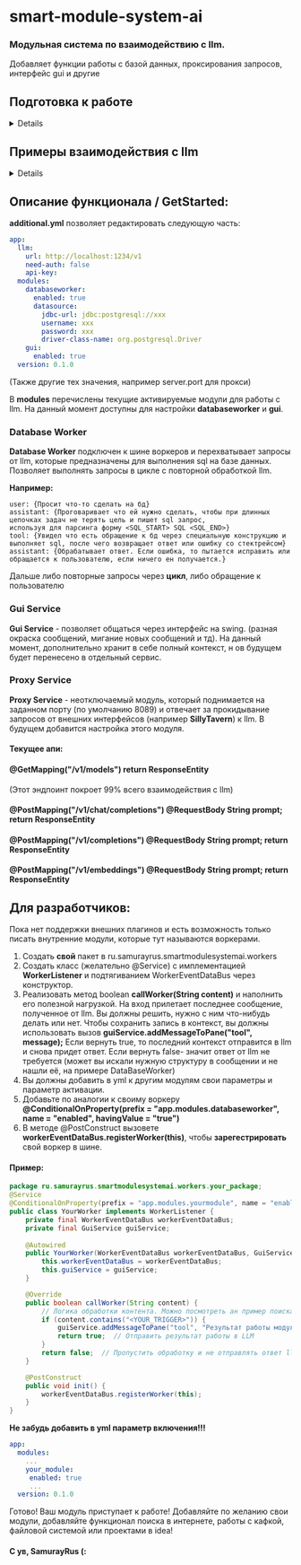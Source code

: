 # smart-module-system-ai
### Модульная система по взаимодействию с llm. 
Добавляет функции работы с базой данных, проксирования запросов, интерфейс gui и другие

## Подготовка к работе
<details>
  
  1. Для локального развертывания llm скачайте **LM Studio** (возможно, нужен vpn).
  2. В **LM Studio** выберете нужную вам модель. Советую **gemma-3-12B-it-qat-GGUF** если у вас 12gb VRAM или **gemma-3-4b-it-8q** если 8gb VRAM. Модели ниже тоже можно, но они не умеют в анализ изображений. Модель автоматически скачается.
  3. Запустите jar (когда будет релиз) или проект в среде разработки с настроенным **application.yml или additional.yml** (см. GET STARTED)
  4. Пишите в появившийся чат и модель должна вам ответить (если вы используете GUI, если нет, то установите SillyTavern и подключите её к SMSA через localhost:8089/v1)

  Работа с внешними llm по api работет только в теории ( Работа с совместимыми моделями openAi и использованием bearer токена)
  Работа с модулями из внешних интерфейсов через прокси тоже не реализована из-за потери контекста при выполнении. Эта опция **скоро будет доступна**, но в урезанном варианте.
  
</details>

## Примеры взаимодействия с llm
<details>
  
Нормальное взаимодействие
1. Работа с бд, когда нужно выполнить несколько запросов. Если дать более глобальную задачу, то выполнение будет аналогичным. При появлении ошибки, llm попытается самостоятельно её исправить, хотя у 4b модели это не очень хорошо получается (у 12b намного лучше).
![Screenshot_16](https://github.com/user-attachments/assets/0c0d4219-a1ee-4a01-9ced-0c4eed528a23)
2. Пример ролеплей игры. Инвентарь и текущие события записываются в бд, чтобы не перегружать контекст и вызывать меньше путаницы.
 (пикча закараптилась :/ Верим на слово

**Опасное взаимодействие:**

Я попросил нейросеть создать две связанные таблицы и заполнить их данными.
Вот что произошло:
1. Сначала нейросеть попыталась создать первую таблицу, но получила ошибку — она уже существовала.
2. Тогда она решила её дропнуть, но столкнулась с новой ошибкой — таблицу нельзя было удалить из-за связи со второй таблицей.
3. В итоге нейросеть сначала удалила вторую таблицу, а потом уже первую.
4. После этого она заново создала обе таблицы и заполнила их данными, как я и просил.

Думаю, опасное поведение можно уменьшить через новые правила в системном промпте. Напирмер, "Если при попытке создания таблицы будет ошибка, что таблица уже есть, то поменяй название создаваемой таблицы, а не удаляй её"

![workaiwow](https://github.com/user-attachments/assets/55d1847a-d64b-485d-ac1b-7de254347bfd)


  Прискорбное взаимодействие:
1. Возможно, стоит добавить поддержку переписывания контекста, чтобы она не брала в рассмотрение свои неверные результаты
![image](https://github.com/user-attachments/assets/bc788640-803f-47a0-ac97-d369b562e107)
2. 4b модель не смогла справиться с ошибкой и пришла к пользователю. У 12b модели таких проблем не было.
![image](https://github.com/user-attachments/assets/a2d25405-b043-413b-b0f1-f6eb7bcfebc8)

</details>

## Описание функционала / GetStarted:

**additional.yml** позволяет редактировать следующую часть:
```yaml
app:
  llm:
    url: http://localhost:1234/v1
    need-auth: false
    api-key:
  modules:
    databaseworker:
      enabled: true
      datasource:
        jdbc-url: jdbc:postgresql://xxx
        username: xxx
        password: xxx
        driver-class-name: org.postgresql.Driver
    gui:
      enabled: true
  version: 0.1.0
```

(Также другие тех значения, например server.port для прокси)

В **modules** перечислены текущие активируемые модули для работы с llm.
На данный момент доступны для настройки **databaseworker** и **gui**.

### Database Worker
 **Database Worker** подключен к шине воркеров и перехватывает запросы от llm,
которые предназначены для выполнения sql на базе данных.
Позволяет выполнять запросы в цикле с повторной обработкой llm.

**Например:**
```
user: {Просит что-то сделать на бд}
assistant: {Проговаривает что ей нужно сделать, чтобы при длинных цепочках задач не терять цель и пишет sql запрос,
используя для парсинга форму <SQL_START> SQL <SQL_END>}
tool: {Увидел что есть обращение к бд через специальную конструкцию и выполняет sql, после чего возвращает ответ или ошибку со стектрейсом}
assistant: {Обрабатывает ответ. Если ошибка, то пытается исправить или обращается к пользователю, если ничего ен получается.}
```
Дальше либо повторные запросы через **цикл**, либо обращение к пользователю

### Gui Service
**Gui Service** - позволяет общаться через интерфейс на swing. (разная окраска сообщений, мигание новых сообщений и тд).
На данный момент, дополнительно хранит в себе полный контекст, н ов будущем будет перенесено в отдельный сервис.

### Proxy Service
**Proxy Service** - неотключаемый модуль, который поднимается на заданном порту (по умолчанию 8089) 
и отвечает за прокидывание запросов от внешних интерфейсов (например **SillyTavern**) к llm.
В будущем добавится настройка этого модуля.

#### Текущее апи:

#### @GetMapping("/v1/models") return ResponseEntity<String>

(Этот эндпоинт покроет 99% всего взаимодействия с llm)
#### @PostMapping("/v1/chat/completions")  @RequestBody String prompt; return ResponseEntity<String>

#### @PostMapping("/v1/completions") @RequestBody String prompt; return ResponseEntity<String>

#### @PostMapping("/v1/embeddings") @RequestBody String prompt; return ResponseEntity<String>


## Для разработчиков:
Пока нет поддержки внешних плагинов и есть возможность только писать внутренние модули, которые тут называются воркерами.
1. Создать **свой** пакет в ru.samurayrus.smartmodulesystemai.workers
2. Создать класс (желательно @Service) с имплементацией **WorkerListener** и подтягиванием WorkerEventDataBus через конструктор.
3. Реализовать метод boolean **callWorker(String content)** и наполнить его полезной нагрузкой.
   На вход прилетает последнее сообщение, полученное от llm. Вы должны решить, нужно с ним что-нибудь делать или нет.
   Чтобы сохранить запись в контекст, вы должны использовать вызов **guiService.addMessageToPane("tool", message);** 
   Если вернуть true, то последний контекст отправится в llm и снова придет ответ.
   Если вернуть false- значит ответ от llm не требуется (может вы искали нужную структуру в сообщении и не нашли её, на примере DataBaseWorker)
4. Вы должны добавить в yml к другим модулям свои параметры и параметр активации.
5. Добавьте по аналогии к своиму воркеру **@ConditionalOnProperty(prefix = "app.modules.databaseworker", name = "enabled", havingValue = "true")**
6. В методе @PostConstruct вызовете **workerEventDataBus.registerWorker(this)**, чтобы **зарегестрировать** свой воркер в шине.

#### Пример: 
```java
package ru.samurayrus.smartmodulesystemai.workers.your_package;
@Service
@ConditionalOnProperty(prefix = "app.modules.yourmodule", name = "enabled", havingValue = "true")
public class YourWorker implements WorkerListener {
    private final WorkerEventDataBus workerEventDataBus;
    private final GuiService guiService;
    
    @Autowired
    public YourWorker(WorkerEventDataBus workerEventDataBus, GuiService guiService) {
        this.workerEventDataBus = workerEventDataBus;
        this.guiService = guiService;
    }

    @Override
    public boolean callWorker(String content) {
        // Логика обработки контента. Можно посмотреть ан пример поиска тригера в LlmSqlResponseParser
        if (content.contains("<YOUR_TRIGGER>")) {
            guiService.addMessageToPane("tool", "Результат работы модуля");
            return true;  // Отправить результат работы в LLM
        }
        return false;  // Пропустить обработку и не отправлять ответ llm
    }

    @PostConstruct
    public void init() {
        workerEventDataBus.registerWorker(this);
    }
}
```
**Не забудь добавить в yml параметр включения!!!**
```yml
app:
  modules:
    ...
    your_module:
     enabled: true
     ...
  version: 0.1.0
````

Готово! Ваш модуль приступает к работе!
Добавляйте по желанию свои модули, добавляйте функционал поиска в интернете, работы с кафкой, файловой системой или проектами в idea!

#### С ув, SamurayRus (:
